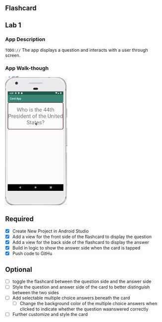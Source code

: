 ## Flashcard


## Lab 1

### App Description
`TODO://` The app displays a question and interacts with a user  through screen.

### App Walk-though


<img src=https://github.com/EbrahimBonger/Flashcard/blob/master/falshCard.gif width=200><br>



## Required
- [X] Create New Project in Android Studio
- [X] Add a view for the front side of the flashcard to display the question
- [X] Add a view for the back side of the flashcard to display the answer
- [X] Build in logic to show the answer side when the card is tapped
- [X] Push code to GitHu
## Optional
- [ ] toggle the flashcard between the question side and the answer side
- [ ] Style the question and answer side of the card to better distinguish between the two sides
- [ ] Add selectable multiple choice answers beneath the card
   - [ ] Change the background color of the multiple choice answers when clicked to indicate whether the question waanswered correctly
- [ ] Further customize and style the card
